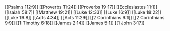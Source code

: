 [[Psalms 112:9]]
[[Proverbs 11:24]]
[[Proverbs 19:17]]
[[Ecclesiastes 11:1]]
[[Isaiah 58:7]]
[[Matthew 19:21]]
[[Luke 12:33]]
[[Luke 16:9]]
[[Luke 18:22]]
[[Luke 19:8]]
[[Acts 4:34]]
[[Acts 11:29]]
[[2 Corinthians 9:1]]
[[2 Corinthians 9:9]]
[[1 Timothy 6:18]]
[[James 2:14]]
[[James 5:1]]
[[1 John 3:17]]
